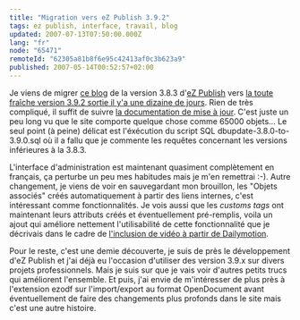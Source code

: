 ```yaml
---
title: "Migration vers eZ Publish 3.9.2"
tags: ez publish, interface, travail, blog
updated: 2007-07-13T07:50:00.000Z
lang: "fr"
node: "65471"
remoteId: "62305a81b8f6e95c42413af0c3b623a9"
published: 2007-05-14T00:52:57+02:00
---
```

 
Je viens de migrer [ce blog](/) de la version 3.8.3 d'[eZ Publish](/tag/ez-publish) vers [la toute fraîche version 3.9.2 sortie il y'a une dizaine de jours](/post/ez-publish-3-9-2-et-3-8-8-et-quelques-reflexions-sur-ez-publish-juste-apres-l-installation). Rien de très compliqué, il suffit de suivre [la documentation de mise à jour](http://ez.no/doc/ez_publish/upgrading). C'est juste un peu long vu que le site comporte quelque chose comme 65000 objets… Le seul point (à peine) délicat est l'éxécution du script SQL dbupdate-3.8.0-to-3.9.0.sql où il a fallu que je commente les requêtes concernant les versions inférieures à la 3.8.3.

 
L'interface d'administration est maintenant quasiment complètement en français, ça perturbe un peu mes habitudes mais je m'en remettrai :-). Autre changement, je viens de voir en sauvegardant mon brouillon, les &quot;Objets associés&quot; créés automatiquement à partir des liens internes, c'est intéressant comme fonctionnalités. Je vois aussi que les *customs tags* ont maintenant leurs attributs créés et éventuellement pré-remplis, voila un ajout qui améliore nettement l'utilisabilité de cette fonctionnalité que je décrivais dans le cadre de [l'inclusion de vidéo à partir de Dailymotion](/post/inclure-une-video-de-dailymotion-youtube-ou-autre-dans-ez-publish).

 
Pour le reste, c'est une demie découverte, je suis de près le développement d'eZ Publish et j'ai déjà eu l'occasion d'utiliser des version 3.9.x sur divers projets professionnels. Mais je suis sur que je vais voir d'autres petits trucs qui améliorent l'ensemble. Et puis, j'ai envie de m'intéresser de plus près à l'extension ezodf sur l'import/export au format OpenDocument avant éventuellement de faire des changements plus profonds dans le site mais c'est une autre histoire.

